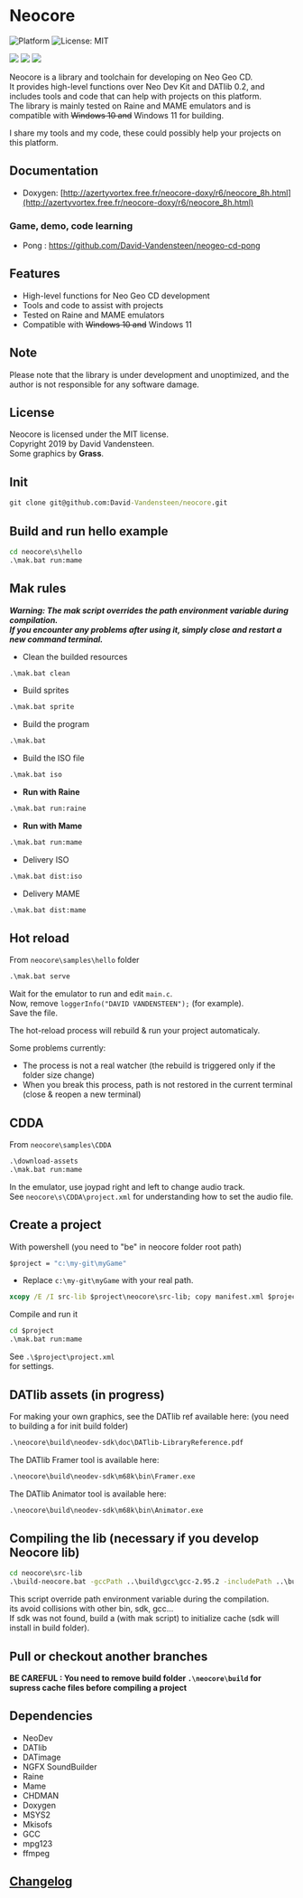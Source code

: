 # Neocore
![Platform](https://img.shields.io/badge/platform-%20%7C%20windows-lightgrey) ![License: MIT](https://img.shields.io/badge/License-MIT-green.svg)  
  
![](https://media.giphy.com/media/TLfbmyW3523z24WONz/giphy.gif) ![](https://media.giphy.com/media/iFUh5AEPD4XfvpsvJh/giphy.gif) ![](https://media.giphy.com/media/iJObJsdx6ud4zI7cS1/giphy.gif)


Neocore is a library and toolchain for developing on Neo Geo CD.  
It provides high-level functions over Neo Dev Kit and DATlib 0.2, and includes tools and code that can help with projects on this platform.  
The library is mainly tested on Raine and MAME emulators and is compatible with ~~Windows 10 and~~ Windows 11 for building.
  
I share my tools and my code, these could possibly help your projects on this platform.  

## Documentation

  - Doxygen: [http://azertyvortex.free.fr/neocore-doxy/r6/neocore_8h.html](http://azertyvortex.free.fr/neocore-doxy/r6/neocore_8h.html)

### Game, demo, code learning

  - Pong : https://github.com/David-Vandensteen/neogeo-cd-pong
    
## Features

 - High-level functions for Neo Geo CD development
 - Tools and code to assist with projects
 - Tested on Raine and MAME emulators
 - Compatible with ~~Windows 10 and~~ Windows 11

## Note

Please note that the library is under development and unoptimized, and the author is not responsible for any software damage.

## License

Neocore is licensed under the MIT license.  
Copyright 2019 by David Vandensteen.  
Some graphics by **Grass**.    

## Init
```cmd
git clone git@github.com:David-Vandensteen/neocore.git
```
    
## Build and run hello example
```cmd
cd neocore\s\hello
.\mak.bat run:mame
```
  
## Mak rules
___***Warning: The mak script overrides the path environment variable during compilation.  
If you encounter any problems after using it, simply close and restart a new command terminal.***___

- Clean the builded resources
```cmd
.\mak.bat clean
```
- Build sprites
```cmd
.\mak.bat sprite
```
- Build the program
```cmd
.\mak.bat
```
- Build the ISO file
```cmd
.\mak.bat iso
```
- **Run with Raine**
```cmd
.\mak.bat run:raine
```
- **Run with Mame**
```cmd
.\mak.bat run:mame
```
- Delivery ISO
```cmd
.\mak.bat dist:iso
```
- Delivery MAME
```cmd
.\mak.bat dist:mame
```

## Hot reload
From `neocore\samples\hello` folder
```cmd
.\mak.bat serve
```
  
Wait for the emulator to run and edit `main.c`.  
Now, remove `loggerInfo("DAVID VANDENSTEEN");` (for example).  
Save the file.
  
The hot-reload process will rebuild & run your project automaticaly.
  
Some problems currently:  
* The process is not a real watcher (the rebuild is triggered only if the folder size change)  
* When you break this process, path is not restored in the current terminal (close & reopen a new terminal)  
    
## CDDA
From `neocore\samples\CDDA`
``` cmd
.\download-assets
.\mak.bat run:mame
```
  
In the emulator, use joypad right and left to change audio track.  
See `neocore\s\CDDA\project.xml` for understanding how to set the audio file.

## Create a project
With powershell (you need to "be" in neocore folder root path)
```cmd
$project = "c:\my-git\myGame"
```
* Replace `c:\my-git\myGame` with your real path. 

```cmd
xcopy /E /I src-lib $project\neocore\src-lib; copy manifest.xml $project\neocore; copy bootstrap\.gitignore $project\.gitignore; xcopy /E /I toolchain $project\neocore\toolchain; xcopy /E /I bootstrap\standalone $project\src; notepad $project\src\project.xml
```

Compile and run it  

```cmd
cd $project
.\mak.bat run:mame
```

See `.\$project\project.xml`  
for settings.


## DATlib assets (in progress)
For making your own graphics, see the DATlib ref available here: (you need to building a  for init build folder)  
```cmd
.\neocore\build\neodev-sdk\doc\DATlib-LibraryReference.pdf
```
  
The DATlib Framer tool is available here:    
```cmd
.\neocore\build\neodev-sdk\m68k\bin\Framer.exe
```
The DATlib Animator tool is available here:  
```cmd
.\neocore\build\neodev-sdk\m68k\bin\Animator.exe
```

## Compiling the lib (necessary if you develop Neocore lib)
```cmd
cd neocore\src-lib
.\build-neocore.bat -gccPath ..\build\gcc\gcc-2.95.2 -includePath ..\build\include -libraryPath ..\build\lib
```
This script override path environment variable during the compilation.  
its avoid collisions with other bin, sdk, gcc...  
If sdk was not found, build a  (with mak script) to initialize cache (sdk will install in build folder).  


## Pull or checkout another branches
**BE CAREFUL : You need to remove build folder `.\neocore\build` for supress cache files before compiling a project**  

## Dependencies

  - NeoDev
  - DATlib
  - DATimage
  - NGFX SoundBuilder
  - Raine
  - Mame
  - CHDMAN
  - Doxygen
  - MSYS2
  - Mkisofs
  - GCC
  - mpg123
  - ffmpeg

## [Changelog](CHANGELOG.md)
